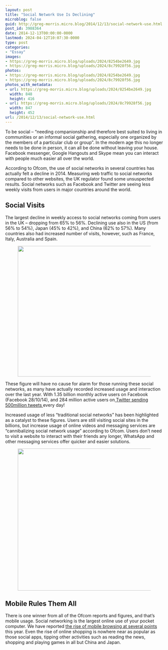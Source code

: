 ```yaml
---
layout: post
title: "Social Network Use Is Declining"
microblog: false
guid: http://greg-morris.micro.blog/2014/12/13/social-network-use.html
post_id: 3988364
date: 2014-12-13T00:00:00-0000
lastmod: 2024-04-12T10:07:30-0000
type: post
categories:
- "Essay"
images:
- https://greg-morris.micro.blog/uploads/2024/8254be2649.jpg
- https://greg-morris.micro.blog/uploads/2024/8c79928f56.jpg
photos:
- https://greg-morris.micro.blog/uploads/2024/8254be2649.jpg
- https://greg-morris.micro.blog/uploads/2024/8c79928f56.jpg
photos_with_metadata:
- url: https://greg-morris.micro.blog/uploads/2024/8254be2649.jpg
  width: 848
  height: 416
- url: https://greg-morris.micro.blog/uploads/2024/8c79928f56.jpg
  width: 847
  height: 452
url: /2014/12/13/social-network-use.html
---
```

<p>To be social – “needing companionship and therefore best suited to living in communities or an informal social gathering, especially one organized by the members of a particular club or group”. In the modern age this no longer needs to be done in person, it can all be done without leaving your house. Facebook messenger, Google Hangouts and Skype mean you can interact with people much easier all over the world.</p><p>According to Ofcom, the use of social networks in several countries has actually felt a decline in 2014. Measuring web traffic to social networks compared to other websites, the UK regulator found some unsuspected results. Social networks such as Facebook and Twitter are seeing less weekly visits from users in major countries around the world.</p><h2 id="social-visits"><strong>Social Visits</strong></h2><p>The largest decline in weekly access to social networks coming from users in the UK – dropping from 65% to 56%. Declining use also in the US (from 56% to 54%), Japan (45% to 42%), and China (62% to 57%). Many countries also had increased number of visits, however, such as France, Italy, Australia and Spain.</p><figure class="kg-card kg-image-card"><img src="uploads/2024/8254be2649.jpg" class="kg-image" alt loading="lazy" width="848" height="416" /></figure><p>These figure will have no cause for alarm for those running these social networks, as many have actually recorded increased usage and interaction over the last year. With 1.35 billion monthly active users on Facebook (Facebook 28/10/14), and 284 million active users on<a href="https://about.twitter.com/company"> Twitter sending 500million tweets </a>every day!</p><p>Increased usage of less “traditional social networks” has been highlighted as a catalyst to these figures. Users are still visiting social sites in the billions, but increase usage of online videos and messaging services are “cannibalizing social network usage” according to Ofcom. Users don’t need to visit a website to interact with their friends any longer, WhatsApp and other messaging services offer quicker and easier solutions.</p><figure class="kg-card kg-image-card"><img src="uploads/2024/8c79928f56.jpg" class="kg-image" alt loading="lazy" width="847" height="452" /></figure><h2 id="mobile-rules-them-all"><strong>Mobile Rules Them All</strong></h2><p>There is one winner from all of the Ofcom reports and figures, and that’s mobile usage. Social networking is the largest online use of your pocket computer. We have reported <a href="http://techaeris.com/2014/09/06/shopping-online-mobile-leads-way/">the rise of mobile browsing at several points</a> this year. Even the rise of online shopping is nowhere near as popular as those social apps, tipping other activities such as reading the news, shopping and playing games in all but China and Japan.</p>
